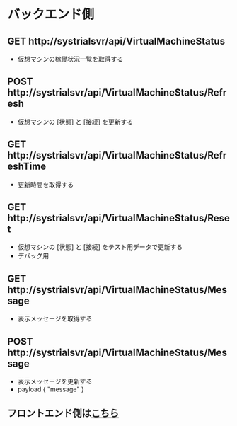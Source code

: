 # バックエンド側

## GET http://systrialsvr/api/VirtualMachineStatus

* 仮想マシンの稼働状況一覧を取得する

## POST http://systrialsvr/api/VirtualMachineStatus/Refresh

* 仮想マシンの [状態] と [接続] を更新する

## GET http://systrialsvr/api/VirtualMachineStatus/RefreshTime

* 更新時間を取得する

## GET http://systrialsvr/api/VirtualMachineStatus/Reset

* 仮想マシンの [状態] と [接続] をテスト用データで更新する
* デバッグ用

## GET http://systrialsvr/api/VirtualMachineStatus/Message

* 表示メッセージを取得する

## POST http://systrialsvr/api/VirtualMachineStatus/Message

* 表示メッセージを更新する
* payload { "message" }

## フロントエンド側は[こちら](https://github.com/ahy72/FrontEnd)

